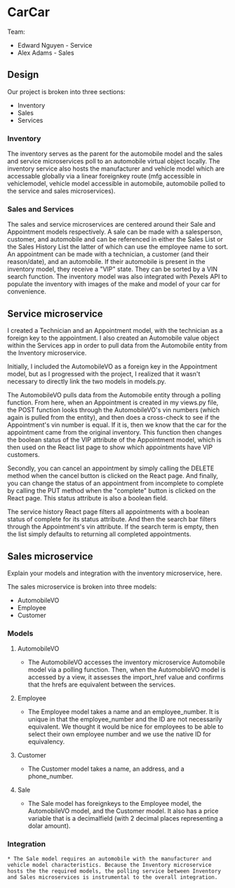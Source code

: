 # CarCar

Team:

* Edward Nguyen - Service
* Alex Adams - Sales

## Design

Our project is broken into three sections:

* Inventory
* Sales
* Services

### Inventory

The inventory serves as the parent for the automobile model and the sales and service microservices poll to an automobile virtual object locally. 
The inventory service also hosts the manufacturer and vehicle model which are accessable globally via a linear foreignkey route (mfg accessible in vehiclemodel, vehicle model accessible in automobile, automobile polled to the service and sales microservices). 

### Sales and Services

The sales and service microservices are centered around their Sale and Appointment models respectively. A sale can be made with a salesperson, customer, and automobile and can be referenced in either the Sales List or the Sales History List the latter of which can use the employee name to sort. An appointment can be made with a technician, a customer (and their reason/date), and an automobile. If their automobile is present in the inventory model, they receive a "VIP" state. They can be sorted by a VIN search function. The inventory model was also integrated with Pexels API to populate the inventory with images of the make and model of your car for convenience. 

## Service microservice

I created a Technician and an Appointment model, with the technician as a foreign key to the appointment. I also created an Automobile value object within the Services app in order to pull data from the Automobile entity from the Inventory microservice.

Initially, I included the AutomobileVO as a foreign key in the Appointment model, but as I progressed with the project, I realized that it wasn't necessary to directly link the two models in models.py.

The AutomobileVO pulls data from the Automobile entity through a polling function. From here, when an Appointment is created in my views.py file, the POST function looks through the AutomobileVO's vin numbers (which again is pulled from the entity), and then does a cross-check to see if the Appointment's vin number is equal. If it is, then we know that the car for the appointment came from the original inventory. This function then changes the boolean status of the VIP attribute of the Appointment model, which is then used on the React list page to show which appointments have VIP customers.

Secondly, you can cancel an appointment by simply calling the DELETE method when the cancel button is clicked on the React page. And finally, you can change the status of an appointment from incomplete to complete by calling the PUT method when the "complete" button is clicked on the React page. This status attribute is also a boolean field.

The service history React page filters all appointments with a boolean status of complete for its status attribute. And then the search bar filters through the Appointment's vin attribute. If the search term is empty, then the list simply defaults to returning all completed appointments.

## Sales microservice

Explain your models and integration with the inventory
microservice, here.

The sales microservice is broken into three models:
* AutomobileVO
* Employee
* Customer

### Models

1. AutomobileVO 
    * The AutomobileVO accesses the inventory microservice Automobile model via a polling function. Then, when the AutomobileVO model is accessed by a view, it assesses the import_href value and confirms that the hrefs are equivalent between the services. 

2. Employee
    * The Employee model takes a name and an employee_number. It is unique in that the employee_number and the ID are not necessarily equivalent. We thought it would be nice for employees to be able to select their own employee number and we use the native ID for equivalency. 
3. Customer
    * The Customer model takes a name, an address, and a phone_number.
4. Sale
    * The Sale model has foreignkeys to the Employee model, the AutomobileVO model, and the Customer model. It also has a price variable that is a decimalfield (with 2 decimal places representing a dolar amount). 

### Integration

    * The Sale model requires an automobile with the manufacturer and vehicle model characteristics. Because the Inventory microservice hosts the the required models, the polling service between Inventory and Sales microservices is instrumental to the overall integration.